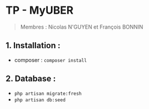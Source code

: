 # TP - MyUBER

> Membres : Nicolas N'GUYEN et François BONNIN

## 1. Installation :
   - composer : `composer install`

## 2. Database :
   - `php artisan migrate:fresh`
   - `php artisan db:seed`
